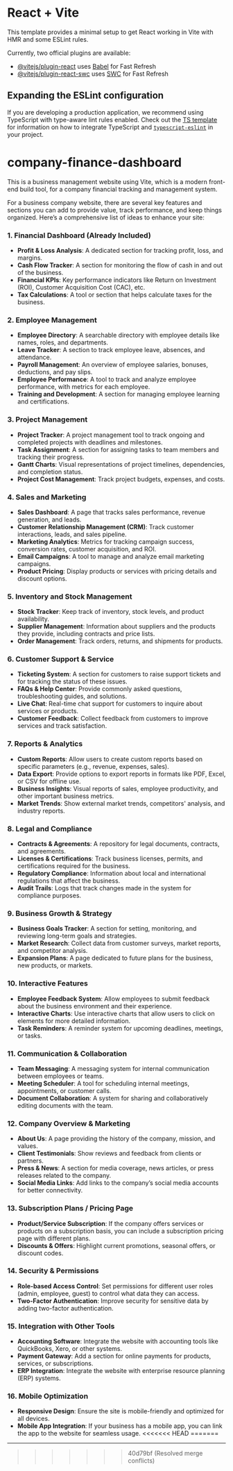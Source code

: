 # React + Vite

This template provides a minimal setup to get React working in Vite with HMR and some ESLint rules.

Currently, two official plugins are available:

- [@vitejs/plugin-react](https://github.com/vitejs/vite-plugin-react/blob/main/packages/plugin-react) uses [Babel](https://babeljs.io/) for Fast Refresh
- [@vitejs/plugin-react-swc](https://github.com/vitejs/vite-plugin-react/blob/main/packages/plugin-react-swc) uses [SWC](https://swc.rs/) for Fast Refresh

## Expanding the ESLint configuration

If you are developing a production application, we recommend using TypeScript with type-aware lint rules enabled. Check out the [TS template](https://github.com/vitejs/vite/tree/main/packages/create-vite/template-react-ts) for information on how to integrate TypeScript and [`typescript-eslint`](https://typescript-eslint.io) in your project.

# company-finance-dashboard
This is a business management website using Vite, which is a modern front-end build tool, for a company financial tracking and management system.

For a business company website, there are several key features and sections you can add to provide value, track performance, and keep things organized. Here’s a comprehensive list of ideas to enhance your site:

### 1. **Financial Dashboard (Already Included)**

* **Profit & Loss Analysis**: A dedicated section for tracking profit, loss, and margins.
* **Cash Flow Tracker**: A section for monitoring the flow of cash in and out of the business.
* **Financial KPIs**: Key performance indicators like Return on Investment (ROI), Customer Acquisition Cost (CAC), etc.
* **Tax Calculations**: A tool or section that helps calculate taxes for the business.

### 2. **Employee Management**

* **Employee Directory**: A searchable directory with employee details like names, roles, and departments.
* **Leave Tracker**: A section to track employee leave, absences, and attendance.
* **Payroll Management**: An overview of employee salaries, bonuses, deductions, and pay slips.
* **Employee Performance**: A tool to track and analyze employee performance, with metrics for each employee.
* **Training and Development**: A section for managing employee learning and certifications.

### 3. **Project Management**

* **Project Tracker**: A project management tool to track ongoing and completed projects with deadlines and milestones.
* **Task Assignment**: A section for assigning tasks to team members and tracking their progress.
* **Gantt Charts**: Visual representations of project timelines, dependencies, and completion status.
* **Project Cost Management**: Track project budgets, expenses, and costs.

### 4. **Sales and Marketing**

* **Sales Dashboard**: A page that tracks sales performance, revenue generation, and leads.
* **Customer Relationship Management (CRM)**: Track customer interactions, leads, and sales pipeline.
* **Marketing Analytics**: Metrics for tracking campaign success, conversion rates, customer acquisition, and ROI.
* **Email Campaigns**: A tool to manage and analyze email marketing campaigns.
* **Product Pricing**: Display products or services with pricing details and discount options.

### 5. **Inventory and Stock Management**

* **Stock Tracker**: Keep track of inventory, stock levels, and product availability.
* **Supplier Management**: Information about suppliers and the products they provide, including contracts and price lists.
* **Order Management**: Track orders, returns, and shipments for products.

### 6. **Customer Support & Service**

* **Ticketing System**: A section for customers to raise support tickets and for tracking the status of these issues.
* **FAQs & Help Center**: Provide commonly asked questions, troubleshooting guides, and solutions.
* **Live Chat**: Real-time chat support for customers to inquire about services or products.
* **Customer Feedback**: Collect feedback from customers to improve services and track satisfaction.

### 7. **Reports & Analytics**

* **Custom Reports**: Allow users to create custom reports based on specific parameters (e.g., revenue, expenses, sales).
* **Data Export**: Provide options to export reports in formats like PDF, Excel, or CSV for offline use.
* **Business Insights**: Visual reports of sales, employee productivity, and other important business metrics.
* **Market Trends**: Show external market trends, competitors' analysis, and industry reports.

### 8. **Legal and Compliance**

* **Contracts & Agreements**: A repository for legal documents, contracts, and agreements.
* **Licenses & Certifications**: Track business licenses, permits, and certifications required for the business.
* **Regulatory Compliance**: Information about local and international regulations that affect the business.
* **Audit Trails**: Logs that track changes made in the system for compliance purposes.

### 9. **Business Growth & Strategy**

* **Business Goals Tracker**: A section for setting, monitoring, and reviewing long-term goals and strategies.
* **Market Research**: Collect data from customer surveys, market reports, and competitor analysis.
* **Expansion Plans**: A page dedicated to future plans for the business, new products, or markets.

### 10. **Interactive Features**

* **Employee Feedback System**: Allow employees to submit feedback about the business environment and their experience.
* **Interactive Charts**: Use interactive charts that allow users to click on elements for more detailed information.
* **Task Reminders**: A reminder system for upcoming deadlines, meetings, or tasks.

### 11. **Communication & Collaboration**

* **Team Messaging**: A messaging system for internal communication between employees or teams.
* **Meeting Scheduler**: A tool for scheduling internal meetings, appointments, or customer calls.
* **Document Collaboration**: A system for sharing and collaboratively editing documents with the team.

### 12. **Company Overview & Marketing**

* **About Us**: A page providing the history of the company, mission, and values.
* **Client Testimonials**: Show reviews and feedback from clients or partners.
* **Press & News**: A section for media coverage, news articles, or press releases related to the company.
* **Social Media Links**: Add links to the company’s social media accounts for better connectivity.

### 13. **Subscription Plans / Pricing Page**

* **Product/Service Subscription**: If the company offers services or products on a subscription basis, you can include a subscription pricing page with different plans.
* **Discounts & Offers**: Highlight current promotions, seasonal offers, or discount codes.

### 14. **Security & Permissions**

* **Role-based Access Control**: Set permissions for different user roles (admin, employee, guest) to control what data they can access.
* **Two-Factor Authentication**: Improve security for sensitive data by adding two-factor authentication.

### 15. **Integration with Other Tools**

* **Accounting Software**: Integrate the website with accounting tools like QuickBooks, Xero, or other systems.
* **Payment Gateway**: Add a section for online payments for products, services, or subscriptions.
* **ERP Integration**: Integrate the website with enterprise resource planning (ERP) systems.

### 16. **Mobile Optimization**

* **Responsive Design**: Ensure the site is mobile-friendly and optimized for all devices.
* **Mobile App Integration**: If your business has a mobile app, you can link the app to the website for seamless usage.
<<<<<<< HEAD
=======

---
>>>>>>> 40d79bf (Resolved merge conflicts)
